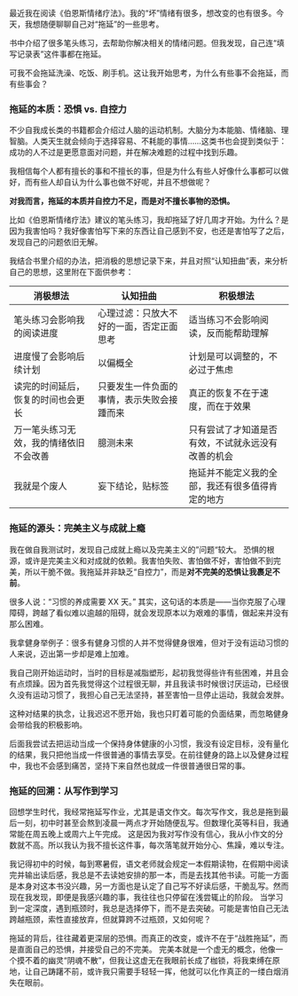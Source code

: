 最近我在阅读《伯恩斯情绪疗法》。我的“坏”情绪有很多，想改变的也有很多。今天，我想随便聊聊自己对“拖延”的一些思考。

书中介绍了很多笔头练习，去帮助你解决相关的情绪问题。但我发现，自己连“填写记录表”这件事都在拖延。

可我不会拖延洗澡、吃饭、刷手机。这让我开始思考，为什么有些事不会拖延，而有些事会？

### 拖延的本质：恐惧 vs. 自控力

不少自我成长类的书籍都会介绍过人脑的运动机制。大脑分为本能脑、情绪脑、理智脑。人类天生就会倾向于选择容易、不耗能的事情……这类书也会提到类似于：成功的人不过是更愿意面对问题，并在解决难题的过程中找到乐趣。

我相信每个人都有擅长的事和不擅长的事，但是为什么有些人好像什么事都可以做好，而有些人却自认为什么事也做不好呢，并且不想做呢？

**对我而言，拖延的本质并自控力不足，而是对不擅长事物的恐惧。**

比如《伯恩斯情绪疗法》建议的笔头练习，我却拖延了好几周才开始。为什么？是因为我害怕吗？我好像害怕写下来的东西让自己感到不安，也还是害怕写了之后，发现自己的问题依旧无解。

我结合书里介绍的办法，把消极的思想记录下来，并且对照“认知扭曲”表，来分析自己的思想，这里附在下面供参考：

| 消极想法                               | 认知扭曲                                   | 积极想法                                           |
| -------------------------------------- | ------------------------------------------ | -------------------------------------------------- |
| 笔头练习会影响我的阅读进度             | 心理过滤：只放大不好的一面，否定正面思考   | 适当练习不会影响阅读，反而能帮助理解               |
| 进度慢了会影响后续计划                 | 以偏概全                                   | 计划是可以调整的，不必过于焦虑                     |
| 读完的时间延后，恢复的时间也会更长     | 只要发生一件负面的事情，表示失败会接踵而来 | 真正的恢复不在于速度，而在于效果                   |
| 万一笔头练习无效，我的情绪依旧不会改善 | 臆测未来                                   | 只有尝试了才知道是否有效，不试就永远没有改善的机会 |
| 我就是个废人                           | 妄下结论，贴标签                           | 拖延并不能定义我的全部，我还有很多值得肯定的地方   |

### 拖延的源头：完美主义与成就上瘾

我在做自我测试时，发现自己成就上瘾以及完美主义的”问题“较大。
恐惧的根源，或许是完美主义和对成就的依赖。我害怕失败、害怕做不好，害怕做不到完美，所以干脆不做。我拖延并非缺乏“自控力”，而是**对不完美的恐惧让我裹足不前**。

很多人说：“习惯的养成需要 XX 天。” 其实，这句话的本质是——当你克服了心理障碍，跨越了看似难以逾越的阻碍，就会发现原本以为艰难的事情，做起来并没有那么困难。

我拿健身举例子：很多有健身习惯的人并不觉得健身很难，但对于没有运动习惯的人来说，迈出第一步却是难上加难。

我自己刚开始运动时，当时的目标是减脂塑形，起初我觉得些许有些困难，并且会有点烦躁。因为首先我觉得这个过程很无聊，并且我读书时候很讨厌运动，已经很久没有运动习惯了，我担心自己无法坚持，甚至害怕一旦停止运动，我就会发胖。

这种对结果的执念，让我迟迟不愿开始，我也只盯着可能的负面结果，而忽略健身会带给我的积极影响。

后面我尝试去把运动当成一个保持身体健康的小习惯，我没有设定目标，没有量化的结果，我只把他当成一件很普通的事情去享受。在前往健身的路上以及健身过程中，我也不会感到痛苦，坚持下来自然也就成一件很普通很日常的事。

### 拖延的回溯：从写作到学习

回想学生时代，我经常拖延写作业，尤其是语文作文。每次写作文，我总是拖到最后一刻，初中时甚至会熬到凌晨一两点才开始随便乱写。但数理化英等科目，我通常能在周五晚上或周六上午完成。
这是因为我对写作没有信心，我从小作文的分数就不高。所以我认为我不擅长这件事，每次落笔就开始分心、焦躁，难以专注。

我记得初中的时候，每到寒暑假，语文老师就会规定一本假期读物，在假期中阅读完并输出读后感，我总是不去读她安排的那一本，而是去找其他书读。可能一方面是本身对这本书没兴趣，另一方面也是认定了自己写不好读后感，干脆乱写。然而现在我发现，即便是我感兴趣的事，我往往也只停留在浅尝辄止的阶段。
当学习到一定深度，遇到瓶颈时，我总是选择停下，而不是去突破。可能是害怕自己无法跨越瓶颈，索性直接放弃，但就算跨不过瓶颈，又如何呢？

拖延的背后，往往藏着更深层的恐惧。而真正的改变，或许不在于“战胜拖延”，而是直面自己的恐惧，并接受自己的不完美。
完美本就是一个虚无的概念，他像一个摸不着的幽灵“阴魂不散”，但我让这虚无在我眼前长成了枷锁，将我束缚在原地，让自己踌躇不前，或许我只需要手轻轻一挥，他就可以化作真正的一缕白烟消失在眼前。
